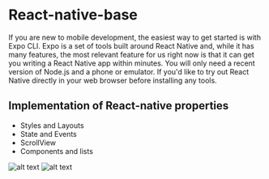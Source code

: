 # React-native-base

If you are new to mobile development, the easiest way to get started is with Expo CLI. Expo is a set of tools built around React Native and, while it has many features, the most relevant feature for us right now is that it can get you writing a React Native app within minutes. You will only need a recent version of Node.js and a phone or emulator. If you'd like to try out React Native directly in your web browser before installing any tools.

## Implementation of React-native properties
- Styles and Layouts
- State and Events
- ScrollView
- Components and lists

![alt text](/assets/components.png)
![alt text](/assets/Scrollvew.png)
